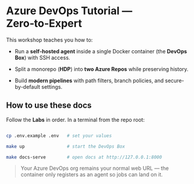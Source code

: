 # Azure DevOps Tutorial — Zero‑to‑Expert

This workshop teaches you how to:

- Run a **self‑hosted agent** inside a single Docker container (the **DevOps Box**) with SSH access.

- Split a monorepo (**HDP**) into **two Azure Repos** while preserving history.

- Build **modern pipelines** with path filters, branch policies, and secure-by-default settings.


## How to use these docs

Follow the **Labs** in order. In a terminal from the repo root:

```bash

cp .env.example .env   # set your values

make up                # start the DevOps Box

make docs-serve        # open docs at http://127.0.0.1:8000

```

> Your Azure DevOps org remains your normal web URL — the container only registers as an agent so jobs can land on it.

